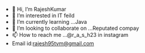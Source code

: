 - 👋 Hi, I’m RajeshKumar
- 👀 I’m interested in IT feild
- 🌱 I’m currently learning ...Java
- 💞️ I’m looking to collaborate on ...Reputated compay
- 📫 How to reach me ...@r_a_s_h23 in instagram 
- Email id:rajesh95tvm@gmail.com

<!---
rashrajesh23/rashrajesh23 is a ✨ special ✨ repository because its `README.md` (this file) appears on your GitHub profile.
You can click the Preview link to take a look at your changes.
--->
